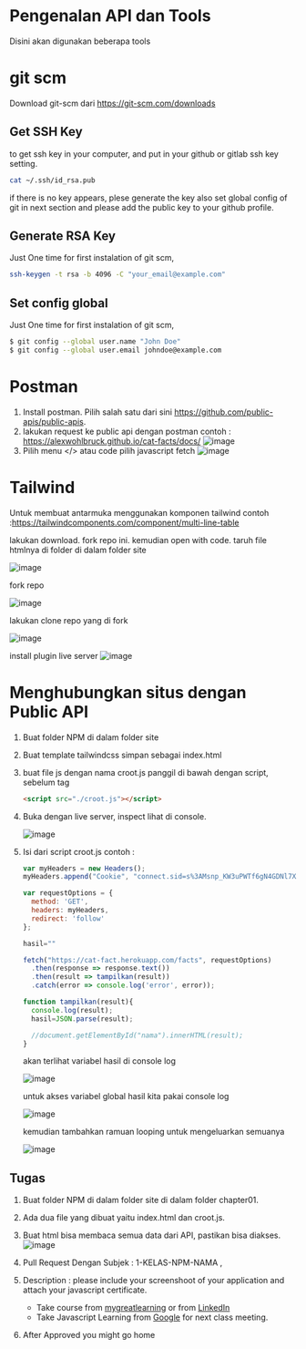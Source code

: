 # Pengenalan API dan Tools
Disini akan digunakan beberapa tools

# git scm
Download git-scm dari https://git-scm.com/downloads

## Get SSH Key 
to get ssh key in your computer, and put in your github or gitlab ssh key setting.

```sh
cat ~/.ssh/id_rsa.pub
```
if there is no key appears, plese generate the key also set global config of git in next section and please add the public key to your github profile.

## Generate RSA Key
Just One time for first instalation of git scm, 
```sh
ssh-keygen -t rsa -b 4096 -C "your_email@example.com"
```

## Set config global
Just One time for first instalation of git scm, 

```sh
$ git config --global user.name "John Doe"
$ git config --global user.email johndoe@example.com
```

# Postman

1. Install postman. Pilih salah satu dari sini https://github.com/public-apis/public-apis. 
2. lakukan request ke public api dengan postman contoh : https://alexwohlbruck.github.io/cat-facts/docs/
![image](https://user-images.githubusercontent.com/11188109/218394186-d8621df9-9e04-4e7e-9d5f-bb6e84032db1.png)
3. Pilih menu </> atau code pilih javascript fetch
![image](https://user-images.githubusercontent.com/11188109/218394378-778f0deb-f3fd-4d3b-a276-1987c16bc76b.png)

# Tailwind

Untuk membuat antarmuka menggunakan komponen tailwind contoh :https://tailwindcomponents.com/component/multi-line-table

lakukan download. fork repo ini. kemudian open with code. taruh file htmlnya di folder di dalam folder site

![image](https://user-images.githubusercontent.com/11188109/218395570-c0c5b05f-27ff-44d8-8bf5-4c898f363e38.png)

fork repo

![image](https://user-images.githubusercontent.com/11188109/218396020-b9138cfb-3ffe-4998-85d3-a1a8c274e634.png)

lakukan clone repo yang di fork

![image](https://user-images.githubusercontent.com/11188109/218396201-b906ff2c-af14-4d65-b9c1-bc9f52882fe7.png)


install plugin live server
![image](https://user-images.githubusercontent.com/11188109/218396548-483f109a-c88c-4bc6-96d0-5d784a447556.png)




# Menghubungkan situs dengan Public API

1. Buat folder NPM di dalam folder site
2. Buat template tailwindcss simpan sebagai index.html
3. buat file js dengan nama croot.js panggil di bawah dengan script, sebelum tag </body>
    ```html
    <script src="./croot.js"></script>
    ```
4. Buka dengan live server, inspect lihat di console.

    ![image](https://user-images.githubusercontent.com/11188109/218408763-7514c229-ce10-4a48-b275-ebf23ddbf782.png)

6. Isi dari script croot.js contoh :
    ```js
    var myHeaders = new Headers();
    myHeaders.append("Cookie", "connect.sid=s%3AMsnp_KW3uPWTf6gN4GDNl7XAoOShdRL2.VK05aaDbN1FeG%2BScGHtOuxENv5s2ABoZZzLpqN%2FUbZs");

    var requestOptions = {
      method: 'GET',
      headers: myHeaders,
      redirect: 'follow'
    };

    hasil=""

    fetch("https://cat-fact.herokuapp.com/facts", requestOptions)
      .then(response => response.text())
      .then(result => tampilkan(result))
      .catch(error => console.log('error', error));

    function tampilkan(result){
      console.log(result);
      hasil=JSON.parse(result);

      //document.getElementById("nama").innerHTML(result);
    }
    ```
    
    akan terlihat variabel hasil di console log
    
    ![image](https://user-images.githubusercontent.com/11188109/218419862-983ddbba-a445-41a5-a703-f2d56829888a.png)
    
    untuk akses variabel global hasil kita pakai console log
    
    ![image](https://user-images.githubusercontent.com/11188109/218420311-3aa5700f-f6ec-4d5a-82d3-2000fdb24df6.png)
    
    kemudian tambahkan ramuan looping untuk mengeluarkan semuanya
    
    ![image](https://user-images.githubusercontent.com/11188109/218428781-5b8a7467-b027-48e6-aaf2-8437be0ec8c8.png)

## Tugas

1. Buat folder NPM di dalam folder site di dalam folder chapter01.

2. Ada dua file yang dibuat yaitu index.html dan croot.js.

3. Buat html bisa membaca semua data dari API, pastikan bisa diakses.
    ![image](https://user-images.githubusercontent.com/11188109/218429415-dc895212-8982-4d73-9010-32cf5e72906f.png)

4. Pull Request Dengan Subjek : 1-KELAS-NPM-NAMA , 
5. Description : please include your screenshoot of your application and attach your javascript certificate.
    * Take course from [mygreatlearning](https://www.mygreatlearning.com/academy/learn-for-free/courses/introduction-to-javascript) or from [LinkedIn](https://www.linkedin.com/learning/javascript-for-web-designers-3)
    * Take Javascript Learning from [Google](https://learndigital.withgoogle.com/digitalgarage/course/learn-programming-with-javascript) for next class meeting.
6. After Approved you might go home


